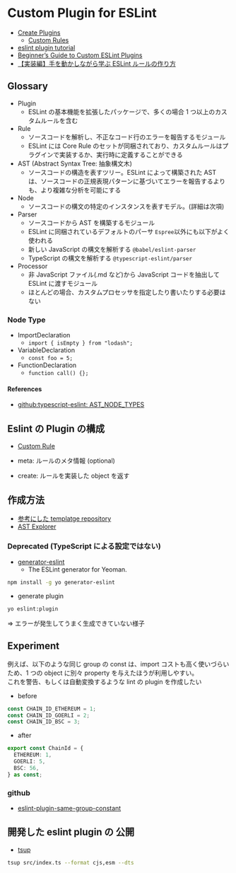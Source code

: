 # Custom Plugin for ESLint

- [Create Plugins](https://eslint.org/docs/latest/extend/plugins)
  - [Custom Rules](https://eslint.org/docs/latest/extend/custom-rules)
- [eslint plugin tutorial](https://github.com/Quramy/eslint-plugin-tutorial)
- [Beginner’s Guide to Custom ESLint Plugins](https://medium.com/@brandongregoryscott/beginners-guide-to-custom-eslint-plugins-77aca43f05c6)
- [【実装編】手を動かしながら学ぶ ESLint ルールの作り方](https://zenn.dev/kazuwombat/articles/2a870356528783)

## Glossary

- Plugin
  - ESLint の基本機能を拡張したパッケージで、多くの場合 1 つ以上のカスタムルールを含む
- Rule
  - ソースコードを解析し、不正なコード行のエラーを報告するモジュール
  - ESLint には Core Rule のセットが同梱されており、カスタムルールはプラグインで実装するか、実行時に定義することができる
- AST (Abstract Syntax Tree: 抽象構文木)
  - ソースコードの構造を表すツリー。ESLint によって構築された AST は、ソースコードの正規表現パターンに基づいてエラーを報告するよりも、より複雑な分析を可能にする
- Node
  - ソースコードの構文の特定のインスタンスを表すモデル。(詳細は次項)
- Parser
  - ソースコードから AST を構築するモジュール
  - ESLint に同梱されているデフォルトのパーサ `Espree`以外にも以下がよく使われる
  - 新しい JavaScript の構文を解析する `@babel/eslint-parser`
  - TypeScript の構文を解析する `@typescript-eslint/parser`
- Processor
  - 非 JavaScript ファイル(.md など)から JavaScript コードを抽出して ESLint に渡すモジュール
  - ほとんどの場合、カスタムプロセッサを指定したり書いたりする必要はない

### Node Type

- ImportDeclaration
  - `import { isEmpty } from "lodash";`
- VariableDeclaration
  - `const foo = 5;`
- FunctionDeclaration
  - `function call() {};`

#### References

- [github:typescript-eslint: AST_NODE_TYPES](https://github.com/typescript-eslint/typescript-eslint/blob/4e235919811614006d6ebbb7906200ec1b04fbf6/packages/ast-spec/src/ast-node-types.ts#L39)

## Eslint の Plugin の構成

- [Custom Rule](https://eslint.org/docs/latest/extend/custom-rules)

- meta: ルールのメタ情報 (optional)
- create: ルールを実装した object を返す

## 作成方法

- [参考にした templatge repository](https://github.com/kazuooooo/eslint-plugin-myao-template)
- [AST Explorer](https://astexplorer.net/)

### Deprecated (TypeScript による設定ではない)

- [generator-eslint](https://www.npmjs.com/package/generator-eslint)
  - The ESLint generator for Yeoman.

```sh
npm install -g yo generator-eslint
```

- generate plugin

```sh
yo eslint:plugin
```

=> エラーが発生してうまく生成できていない様子

## Experiment

例えば、以下のような同じ group の const は、import コストも高く使いづらいため、1 つの object に別々 property を与えたほうが利用しやすい。  
これを警告、もしくは自動変換するような lint の plugin を作成したい

- before

```ts
const CHAIN_ID_ETHEREUM = 1;
const CHAIN_ID_GOERLI = 2;
const CHAIN_ID_BSC = 3;
```

- after

```ts
export const ChainId = {
  ETHEREUM: 1,
  GOERLI: 5,
  BSC: 56,
} as const;
```

### github

- [eslint-plugin-same-group-constant](https://github.com/hiromaily/eslint-plugin-same-group-constant)

## 開発した eslint plugin の 公開

- [tsup](https://github.com/egoist/tsup)

```sh
tsup src/index.ts --format cjs,esm --dts
```
